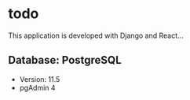 # todo
This application is developed with Django and React…

## Database: PostgreSQL
- Version: 11.5
- pgAdmin 4
